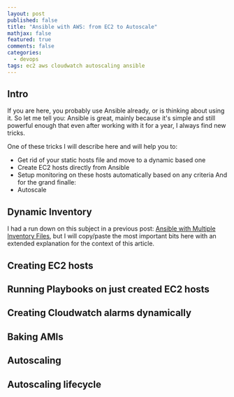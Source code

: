 ```yaml
---
layout: post
published: false
title: "Ansible with AWS: from EC2 to Autoscale"
mathjax: false
featured: true
comments: false
categories: 
  - devops
tags: ec2 aws cloudwatch autoscaling ansible
---
```


## Intro

If you are here, you probably use Ansible already, or is thinking about using it. 
So let me tell you: Ansible is great, mainly because it's simple and still powerful enough that even after working with it for a year, I always find new tricks.

One of these tricks I will describe here and will help you to:
- Get rid of your static hosts file and move to a dynamic based one
- Create EC2 hosts directly from Ansible
- Setup monitoring on these hosts automatically based on any criteria
And for the grand finalle:
- Autoscale

## Dynamic Inventory

I had a run down on this subject in a previous post: [Ansible with Multiple Inventory Files](http://allandenot.com/devops/2015/01/16/ansible-with-multiple-inventory-files.html), but I will copy/paste the most important bits here with an extended explanation for the context of this article.



## Creating EC2 hosts

## Running Playbooks on just created EC2 hosts

## Creating Cloudwatch alarms dynamically

## Baking AMIs

## Autoscaling

## Autoscaling lifecycle
